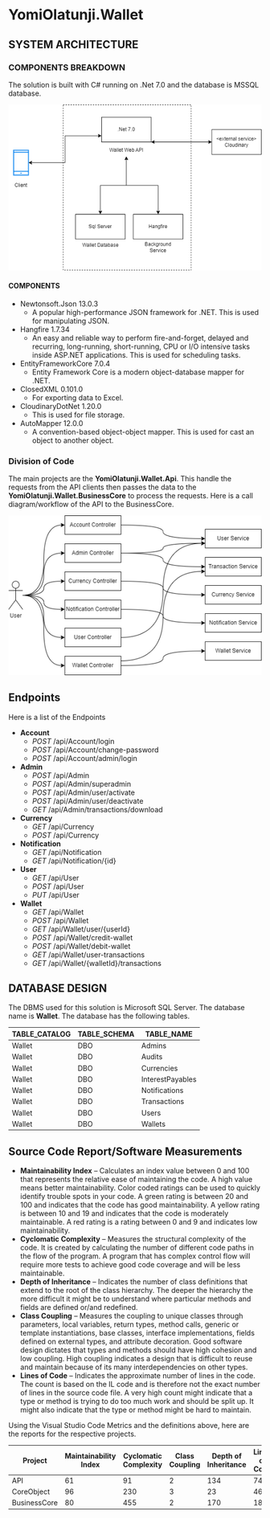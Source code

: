 
# YomiOlatunji.Wallet

## SYSTEM ARCHITECTURE

### COMPONENTS BREAKDOWN

The solution is built with C# running on .Net 7.0 and the database is MSSQL database.

![enter image description here](Doc/SystemDesign.png)

#### COMPONENTS

- Newtonsoft.Json 13.0.3
  - A popular high-performance JSON framework for .NET. This is used for manipulating JSON.
- Hangfire 1.7.34
  - An easy and reliable way to perform fire-and-forget, delayed and recurring, long-running, short-running, CPU or I/O intensive tasks inside ASP.NET applications. This is used for scheduling tasks.
- EntityFrameworkCore 7.0.4
  - Entity Framework Core is a modern object-database mapper for .NET.
- ClosedXML 0.101.0
  - For exporting data to Excel.
- CloudinaryDotNet 1.20.0
  - This is used for file storage.
- AutoMapper 12.0.0
  - A convention-based object-object mapper. This is used for cast an object to another object.
  
### Division of Code

The main projects are the **YomiOlatunji.Wallet.Api**. This handle the requests from the API clients then passes the data to the **YomiOlatunji.Wallet.BusinessCore** to process the requests.
Here is a call diagram/workflow of the API to the BusinessCore.

![enter image description here](Doc/Workflow.png)

## Endpoints

Here is a list of the Endpoints

- **Account**
  - *POST* /api/Account/login
  - *POST* /api/Account/change-password
  - *POST* /api/Account/admin/login
- **Admin**
  - *POST* /api/Admin
  - *POST* /api/Admin/superadmin
  - *POST* /api/Admin/user/activate
  - *POST* /api/Admin/user/deactivate
  - *GET*  /api/Admin/transactions/download
- **Currency**
  - *GET* /api/Currency
  - *POST* /api/Currency
- **Notification**
  - *GET* /api/Notification
  - *GET* /api/Notification/{id}
- **User**
  - *GET* /api/User
  - *POST* /api/User
  - *PUT* /api/User
- **Wallet**
  - *GET* /api/Wallet
  - *POST* /api/Wallet
  - *GET* /api/Wallet/user/{userId}
  - *POST* /api/Wallet/credit-wallet
  - *POST* /api/Wallet/debit-wallet
  - *GET* /api/Wallet/user-transactions
  - *GET* /api/Wallet/{walletId}/transactions

## DATABASE DESIGN

The DBMS used for this solution is Microsoft SQL Server. The database name is **Wallet**.
The database has the following tables.

|TABLE_CATALOG|TABLE_SCHEMA|TABLE_NAME      |
|-------------|------------|----------------|
|Wallet       |DBO         |Admins          |
|Wallet       |DBO         |Audits          |
|Wallet       |DBO         |Currencies      |
|Wallet       |DBO         |InterestPayables|
|Wallet       |DBO         |Notifications   |
|Wallet       |DBO         |Transactions    |
|Wallet       |DBO         |Users           |
|Wallet       |DBO         |Wallets         |

## Source Code Report/Software Measurements

- **Maintainability Index** – Calculates an index value between 0 and 100 that represents the relative ease of maintaining the code. A high value means better maintainability. Color coded ratings can be used to quickly identify trouble spots in your code. A green rating is between 20 and 100 and indicates that the code has good maintainability. A yellow rating is between 10 and 19 and indicates that the code is moderately maintainable. A red rating is a rating between 0 and 9 and indicates low maintainability.
- **Cyclomatic Complexity** – Measures the structural complexity of the code. It is created by calculating the number of different code paths in the flow of the program. A program that has complex control flow will require more tests to achieve good code coverage and will be less maintainable.
- **Depth of Inheritance** – Indicates the number of class definitions that extend to the root of the class hierarchy. The deeper the hierarchy the more difficult it might be to understand where particular methods and fields are defined or/and redefined.
- **Class Coupling** – Measures the coupling to unique classes through parameters, local variables, return types, method calls, generic or template instantiations, base classes, interface implementations, fields defined on external types, and attribute decoration. Good software design dictates that types and methods should have high cohesion and low coupling. High coupling indicates a design that is difficult to reuse and maintain because of its many interdependencies on other types.
- **Lines of Code** – Indicates the approximate number of lines in the code. The count is based on the IL code and is therefore not the exact number of lines in the source code file. A very high count might indicate that a type or method is trying to do too much work and should be split up. It might also indicate that the type or method might be hard to maintain.

Using the Visual Studio Code Metrics  and the definitions above, here are the reports for the respective projects.

|Project      |Maintainability Index|Cyclomatic Complexity|Class Coupling|Depth of Inheritance|Lines of Code|
| ------------| --------------------|---------------------|--------------|--------------------|-------------|
| API         |61                   | 91                  |2             |134                 |745          |
| CoreObject  |96                   | 230                 |3             |23                  |463          |
| BusinessCore|80                   |455                  |2             |170                 |1877         |
